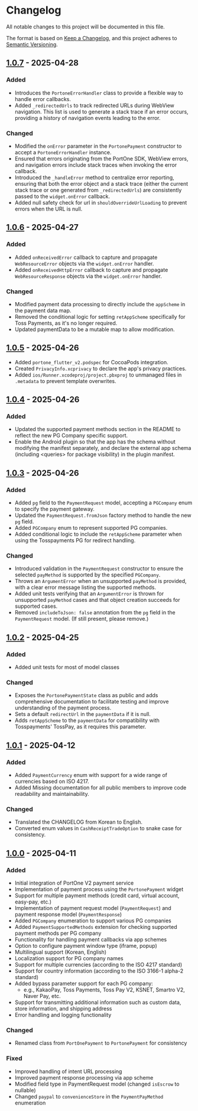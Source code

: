 # Changelog

All notable changes to this project will be documented in this file.

The format is based on [Keep a Changelog](https://keepachangelog.com/en/1.1.0/),
and this project adheres to [Semantic Versioning](https://semver.org/spec/v2.0.0.html).

## [1.0.7] - 2025-04-28

### Added

- Introduces the `PortoneErrorHandler` class to provide a flexible way to handle error callbacks.
- Added `_redirectedUrls` to track redirected URLs during WebView navigation. This list is used to generate a stack trace if an error occurs, providing a history of navigation events leading to the error.

### Changed

- Modified the `onError` parameter in the `PortonePayment` constructor to accept a `PortoneErrorHandler` instance.
- Ensured that errors originating from the PortOne SDK, WebView errors, and navigation errors include stack traces when invoking the error callback.
- Introduced the `_handleError` method to centralize error reporting, ensuring that both the error object and a stack trace (either the current stack trace or one generated from `_redirectedUrls`) are consistently passed to the `widget.onError` callback.
- Added null safety check for url in `shouldOverrideUrlLoading` to prevent errors when the URL is null.

## [1.0.6] - 2025-04-27

### Added

- Added `onReceivedError` callback to capture and propagate `WebResourceError` objects via the `widget.onError` handler.
- Added `onReceivedHttpError` callback to capture and propagate `WebResourceResponse` objects via the `widget.onError` handler.

### Changed

- Modified payment data processing to directly include the `appScheme` in the payment data map.
- Removed the conditional logic for setting `retAppScheme` specifically for Toss Payments, as it's no longer required.
- Updated paymentData to be a mutable map to allow modification.

## [1.0.5] - 2025-04-26

- Added `portone_flutter_v2.podspec` for CocoaPods integration.
- Created `PrivacyInfo.xcprivacy` to declare the app's privacy practices.
- Added `ios/Runner.xcodeproj/project.pbxproj` to unmanaged files in `.metadata` to prevent template overwrites.

## [1.0.4] - 2025-04-26

### Added

- Updated the supported payment methods section in the README to reflect the new PG Company specific support.
- Enable the Android plugin so that the app has the schema without modifying the manifest separately, and declare the external app schema (including \<queries\> for package visibility) in the plugin manifest.

## [1.0.3] - 2025-04-26

### Added

- Added `pg` field to the `PaymentRequest` model, accepting a `PGCompany` enum to specify the payment gateway.
- Updated the `PaymentRequest.fromJson` factory method to handle the new `pg` field.
- Added `PGCompany` enum to represent supported PG companies.
- Added conditional logic to include the `retAppScheme` parameter when using the Tosspayments PG for redirect handling.

### Changed

- Introduced validation in the `PaymentRequest` constructor to ensure the selected `payMethod` is supported by the specified `PGCompany`.
- Throws an `ArgumentError` when an unsupported `payMethod` is provided, with a clear error message listing the supported methods.
- Added unit tests verifying that an `ArgumentError` is thrown for unsupported `payMethod` cases and that object creation succeeds for supported cases.
- Removed `includeToJson: false` annotation from the `pg` field in the `PaymentRequest` model. (If still present, please remove.)

## [1.0.2] - 2025-04-25

### Added

- Added unit tests for most of model classes

### Changed

- Exposes the `PortonePaymentState` class as public and adds comprehensive documentation to facilitate testing and improve understanding of the payment process.
- Sets a default `redirectUrl` in the `paymentData` if it is null.
- Adds `retAppScheme` to the `paymentData` for compatibility with Tosspayments' TossPay, as it requires this parameter.

## [1.0.1] - 2025-04-12

### Added

- Added `PaymentCurrency` enum with support for a wide range of currencies based on ISO 4217.
- Added Missing documentation for all public members to improve code readability and maintainability.

### Changed

- Translated the CHANGELOG from Korean to English.
- Converted enum values in `CashReceiptTradeOption` to snake case for consistency.

## [1.0.0] - 2025-04-11

### Added

- Initial integration of PortOne V2 payment service
- Implementation of payment process using the `PortonePayment` widget
- Support for multiple payment methods (credit card, virtual account, easy-pay, etc.)
- Implementation of payment request model (`PaymentRequest`) and payment response model (`PaymentResponse`)
- Added `PGCompany` enumeration to support various PG companies
- Added `PaymentSupportedMethods` extension for checking supported payment methods per PG company
- Functionality for handling payment callbacks via app schemes
- Option to configure payment window type (iframe, popup)
- Multilingual support (Korean, English)
- Localization support for PG company names
- Support for multiple currencies (according to the ISO 4217 standard)
- Support for country information (according to the ISO 3166-1 alpha-2 standard)
- Added bypass parameter support for each PG company:
  - e.g., KakaoPay, Toss Payments, Toss Pay V2, KSNET, Smartro V2, Naver Pay, etc.
- Support for transmitting additional information such as custom data, store information, and shipping address
- Error handling and logging functionality

### Changed

- Renamed class from `PortOnePayment` to `PortonePayment` for consistency

### Fixed

- Improved handling of intent URL processing
- Improved payment response processing via app scheme
- Modified field type in PaymentRequest model (changed `isEscrow` to nullable)
- Changed `paypal` to `convenienceStore` in the `PaymentPayMethod` enumeration

[1.0.7]: https://github.com/AndrewDongminYoo/portone_flutter/compare/v1.0.6...v1.0.7
[1.0.6]: https://github.com/AndrewDongminYoo/portone_flutter/compare/v1.0.5...v1.0.6
[1.0.5]: https://github.com/AndrewDongminYoo/portone_flutter/compare/1.0.4...1.0.5
[1.0.4]: https://github.com/AndrewDongminYoo/portone_flutter/compare/1.0.3...1.0.4
[1.0.3]: https://github.com/AndrewDongminYoo/portone_flutter/compare/1.0.2...1.0.3
[1.0.2]: https://github.com/AndrewDongminYoo/portone_flutter/compare/1.0.1...1.0.2
[1.0.1]: https://github.com/AndrewDongminYoo/portone_flutter/compare/v1.0.0...v1.0.1
[1.0.0]: https://github.com/AndrewDongminYoo/portone_flutter/releases/tag/v1.0.0
[Unreleased]: https://github.com/AndrewDongminYoo/portone_flutter/compare/v1.0.7...main
